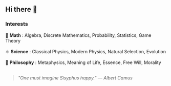 ## Hi there 👋  

### Interests  

📐 **Math** : Algebra, Discrete Mathematics, Probability, Statistics, Game Theory  <br><br>
⚛️ **Science** : Classical Physics, Modern Physics, Natural Selection, Evolution   <br><br>
🧠 **Philosophy** : Metaphysics, Meaning of Life, Essence, Free Will, Morality  <br><br>


> *"One must imagine Sisyphus happy."* — *Albert Camus*  
